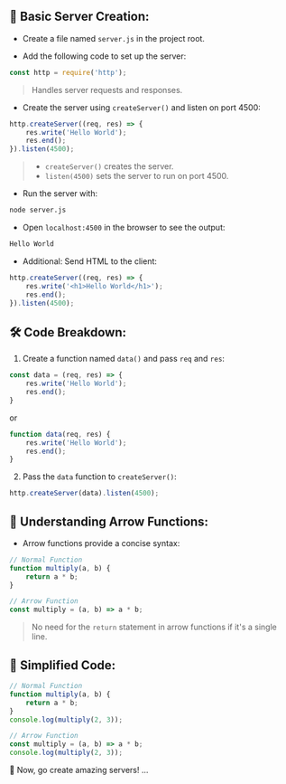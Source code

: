 <h2>🚀 Basic Server Creation:</h2>

- Create a file named `server.js` in the project root.

- Add the following code to set up the server:

```js
const http = require('http');
```
> Handles server requests and responses.

- Create the server using `createServer()` and listen on port 4500:

```js
http.createServer((req, res) => {
    res.write('Hello World');
    res.end();
}).listen(4500);
```
> - `createServer()` creates the server.
> - `listen(4500)` sets the server to run on port 4500.

- Run the server with:

```bash
node server.js
```

- Open `localhost:4500` in the browser to see the output:

```bash
Hello World
```

- Additional: Send HTML to the client:

```js
http.createServer((req, res) => {
    res.write('<h1>Hello World</h1>');
    res.end();
}).listen(4500);
```

<h2>🛠 Code Breakdown:</h2>

1. Create a function named `data()` and pass `req` and `res`:

```js
const data = (req, res) => {
    res.write('Hello World');
    res.end();
}
```
or
```js
function data(req, res) {
    res.write('Hello World');
    res.end();
}
```

2. Pass the `data` function to `createServer()`:

```js
http.createServer(data).listen(4500);
```

<h2>🧐 Understanding Arrow Functions:</h2>

- Arrow functions provide a concise syntax:

```js
// Normal Function
function multiply(a, b) {
    return a * b;
}

// Arrow Function
const multiply = (a, b) => a * b;
```

> No need for the `return` statement in arrow functions if it's a single line.

<h2>📌 Simplified Code:</h2>

```js
// Normal Function
function multiply(a, b) {
    return a * b;
}
console.log(multiply(2, 3));
```

```js
// Arrow Function
const multiply = (a, b) => a * b;
console.log(multiply(2, 3));
```

🚀 Now, go create amazing servers! ...
